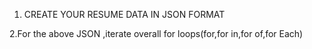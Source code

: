 1. CREATE YOUR RESUME DATA IN JSON FORMAT

2.For the above JSON ,iterate overall for loops(for,for in,for of,for Each) 
